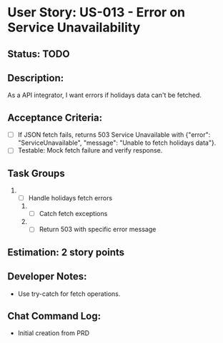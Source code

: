 # User Story: US-013 - Error on Service Unavailability

## Status: TODO

## Description:

As a API integrator, I want errors if holidays data can't be fetched.

## Acceptance Criteria:

- [ ] If JSON fetch fails, returns 503 Service Unavailable with {"error": "ServiceUnavailable", "message": "Unable to fetch holidays data"}.
- [ ] Testable: Mock fetch failure and verify response.

## Task Groups

1. - [ ] Handle holidays fetch errors
    1. - [ ] Catch fetch exceptions
    2. - [ ] Return 503 with specific error message

## Estimation: 2 story points

## Developer Notes:

- Use try-catch for fetch operations.

## Chat Command Log:

- Initial creation from PRD